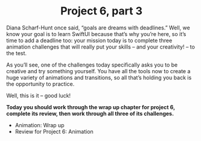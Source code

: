 # <center> Project 6, part 3
Diana Scharf-Hunt once said, “goals are dreams with deadlines.” Well, we know your goal is to learn SwiftUI because that’s why you’re here, so it’s time to add a deadline too: your mission today is to complete three animation challenges that will really put your skills – and your creativity! – to the test.

As you’ll see, one of the challenges today specifically asks you to be creative and try something yourself. You have all the tools now to create a huge variety of animations and transitions, so all that’s holding you back is the opportunity to practice.

Well, this is it – good luck!

**Today you should work through the wrap up chapter for project 6, complete its review, then work through all three of its challenges.**

- Animation: Wrap up
- Review for Project 6: Animation